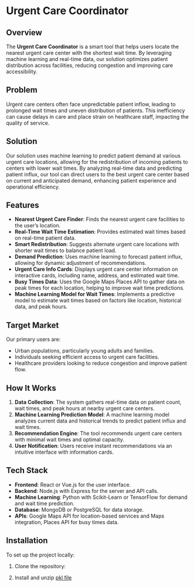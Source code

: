 # Urgent Care Coordinator

## Overview
The **Urgent Care Coordinator** is a smart tool that helps users locate the nearest urgent care center with the shortest wait time. By leveraging machine learning and real-time data, our solution optimizes patient distribution across facilities, reducing congestion and improving care accessibility.

## Problem
Urgent care centers often face unpredictable patient inflow, leading to prolonged wait times and uneven distribution of patients. This inefficiency can cause delays in care and place strain on healthcare staff, impacting the quality of service.

## Solution
Our solution uses machine learning to predict patient demand at various urgent care locations, allowing for the redistribution of incoming patients to centers with lower wait times. By analyzing real-time data and predicting patient influx, our tool can direct users to the best urgent care center based on current and anticipated demand, enhancing patient experience and operational efficiency.

## Features
- **Nearest Urgent Care Finder**: Finds the nearest urgent care facilities to the user’s location.
- **Real-Time Wait Time Estimation**: Provides estimated wait times based on real-time patient data.
- **Smart Redistribution**: Suggests alternate urgent care locations with shorter wait times to balance patient load.
- **Demand Prediction**: Uses machine learning to forecast patient influx, allowing for dynamic adjustment of recommendations.
- **Urgent Care Info Cards**: Displays urgent care center information on interactive cards, including name, address, and estimated wait time.
- **Busy Times Data**: Uses the Google Maps Places API to gather data on peak times for each location, helping to improve wait time predictions.
- **Machine Learning Model for Wait Times**: Implements a predictive model to estimate wait times based on factors like location, historical data, and peak hours.

## Target Market
Our primary users are:
- Urban populations, particularly young adults and families.
- Individuals seeking efficient access to urgent care facilities.
- Healthcare providers looking to reduce congestion and improve patient flow.

## How It Works
1. **Data Collection**: The system gathers real-time data on patient count, wait times, and peak hours at nearby urgent care centers.
2. **Machine Learning Prediction Model**: A machine learning model analyzes current data and historical trends to predict patient influx and wait times.
3. **Recommendation Engine**: The tool recommends urgent care centers with minimal wait times and optimal capacity.
4. **User Notification**: Users receive instant recommendations via an intuitive interface with information cards.

## Tech Stack
- **Frontend**: React or Vue.js for the user interface.
- **Backend**: Node.js with Express for the server and API calls.
- **Machine Learning**: Python with Scikit-Learn or TensorFlow for demand and wait time prediction.
- **Database**: MongoDB or PostgreSQL for data storage.
- **APIs**: Google Maps API for location-based services and Maps integration, Places API for busy times data.

## Installation

To set up the project locally:

1. Clone the repository:

2. Install and unzip [pkl file](https://drive.google.com/file/d/1U2adNSopYDrypJxEITpl6h6FP2l3AvTK/view?usp=sharing)
